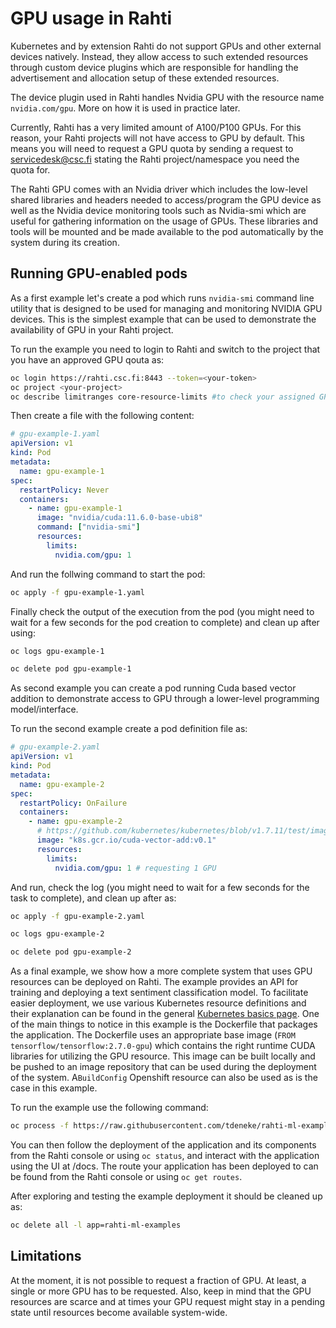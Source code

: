 # GPU usage in Rahti

Kubernetes and by extension Rahti do not support GPUs and other external devices natively. Instead, they allow access to such extended resources through custom device plugins which are responsible for handling the advertisement and allocation setup of these extended resources.

The device plugin used in Rahti handles Nvidia GPU with the resource name `nvidia.com/gpu`. More on how it is used in practice later.

Currently, Rahti has a very limited amount of A100/P100 GPUs. For this reason, your Rahti projects will not have access to GPU by default. This means you will need to request a GPU quota by sending a request to servicedesk@csc.fi stating the Rahti project/namespace you need the quota for.

The Rahti GPU comes with an Nvidia driver which includes the low-level shared libraries and headers needed to access/program the GPU device as well as the Nvidia device monitoring tools such as Nvidia-smi which are useful for gathering information on the usage of GPUs. These libraries and tools will be mounted and be made available to the pod automatically by the system during its creation.

## Running GPU-enabled pods

As a first example let's create a pod which runs `nvidia-smi` command line utility that is designed to be used for managing and monitoring NVIDIA GPU devices. This is the simplest example that can be used to demonstrate the availability of GPU in your Rahti project.

To run the example you need to login to Rahti and switch to the project that you have an approved GPU qouta as: 

```bash
oc login https://rahti.csc.fi:8443 --token=<your-token>
oc project <your-project>
oc describe limitranges core-resource-limits #to check your assigned GPU qouta
``` 

Then create a file with the following content: 

```yaml
# gpu-example-1.yaml
apiVersion: v1
kind: Pod
metadata:
  name: gpu-example-1
spec:
  restartPolicy: Never
  containers:
    - name: gpu-example-1
      image: "nvidia/cuda:11.6.0-base-ubi8"
      command: ["nvidia-smi"]
      resources:
        limits:
          nvidia.com/gpu: 1
```

And run the follwing command to start the pod: 
```bash
oc apply -f gpu-example-1.yaml
```

Finally check the output of the execution from the pod (you might need to wait for a few seconds for the pod creation to complete) and clean up after using: 
```bash
oc logs gpu-example-1
```
```bash
oc delete pod gpu-example-1
```

As second example you can create a pod running Cuda based vector addition to demonstrate access to GPU through a lower-level programming model/interface.

To run the second example create a pod definition file as:

```yaml
# gpu-example-2.yaml
apiVersion: v1
kind: Pod
metadata:
  name: gpu-example-2
spec:
  restartPolicy: OnFailure
  containers:
    - name: gpu-example-2
      # https://github.com/kubernetes/kubernetes/blob/v1.7.11/test/images/nvidia-cuda/Dockerfile
      image: "k8s.gcr.io/cuda-vector-add:v0.1"
      resources:
        limits:
          nvidia.com/gpu: 1 # requesting 1 GPU
```

And run, check the log (you might need to wait for a few seconds for the task to complete), and clean up after as:

```bash
oc apply -f gpu-example-2.yaml
```
```bash
oc logs gpu-example-2
```
```bash
oc delete pod gpu-example-2
```

As a final example, we show how a more complete system that uses GPU resources can be deployed on Rahti. The example provides an API for training and deploying a text sentiment classification model. To facilitate easier deployment, we use various Kubernetes resource definitions and their explanation can be found in the general [Kubernetes basics page](/cloud/rahti/concepts/).  One of the main things to notice in this example is the Dockerfile that packages the application. The Dockerfile uses an appropriate base image (`FROM tensorflow/tensorflow:2.7.0-gpu`) which contains the right runtime CUDA libraries for utilizing the GPU resource. This image can be built locally and be pushed to an image repository that can be used during the deployment of the system. A`BuildConfig` Openshift resource can also be used as is the case in this example.

To run the example use the following command: 
```bash
oc process -f https://raw.githubusercontent.com/tdeneke/rahti-ml-examples/tf2-imdb-cuda/rahti-ml-example-cuda-template.yaml | oc create -f -
```

You can then follow the deployment of the application and its components from the Rahti console or using `oc status`, and interact with the application using the UI at <your-application-route>/docs. The route your application has been deployed to can be found from the Rahti console or using `oc get routes`.

After exploring and testing the example deployment it should be cleaned up as:
```bash
oc delete all -l app=rahti-ml-examples
```

## Limitations 
At the moment, it is not possible to request a fraction of GPU. At least, a single or more GPU has to be requested. Also, keep in mind that the GPU resources are scarce and at times your GPU request might stay in a pending state until resources become available system-wide.